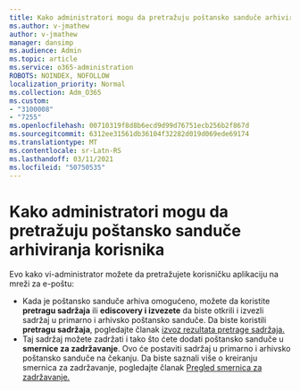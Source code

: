 ```yaml
---
title: Kako administratori mogu da pretražuju poštansko sanduče arhiviranja korisnika
ms.author: v-jmathew
author: v-jmathew
manager: dansimp
ms.audience: Admin
ms.topic: article
ms.service: o365-administration
ROBOTS: NOINDEX, NOFOLLOW
localization_priority: Normal
ms.collection: Adm_O365
ms.custom:
- "3100008"
- "7255"
ms.openlocfilehash: 00710319f8d8b6ecd9d99d76751ecb256b2f867d
ms.sourcegitcommit: 6312ee31561db36104f32282d019d069ede69174
ms.translationtype: MT
ms.contentlocale: sr-Latn-RS
ms.lasthandoff: 03/11/2021
ms.locfileid: "50750535"
---
```

# <a name="how-admins-can-search-a-users-archive-mailbox"></a>Kako administratori mogu da pretražuju poštansko sanduče arhiviranja korisnika

Evo kako vi-administrator možete da pretražujete korisničku aplikaciju na mreži za e-poštu:

* Kada je poštansko sanduče arhiva omogućeno, možete da koristite **pretragu sadržaja** ili **ediscovery i izvezete** da biste otkrili i izvezli sadržaj u primarno i arhivsko poštansko sanduče. Da biste koristili **pretragu sadržaja**, pogledajte članak [izvoz rezultata pretrage sadržaja.](https://docs.microsoft.com/office365/securitycompliance/export-search-results)
* Taj sadržaj možete zadržati i tako što ćete dodati poštansko sanduče u **smernice za zadržavanje**. Ovo će postaviti sadržaj u primarno i arhivsko poštansko sanduče na čekanju. Da biste saznali više o kreiranju smernica za zadržavanje, pogledajte članak [Pregled smernica za zadržavanje.](https://docs.microsoft.com/office365/securitycompliance/retention-policies)
